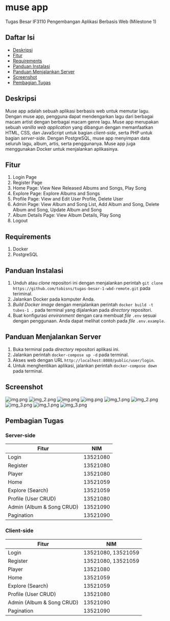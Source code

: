 # muse app
Tugas Besar IF3110 Pengembangan Aplikasi Berbasis Web (Milestone 1)

## Daftar Isi
* [Deskripsi](#deskripsi)
* [Fitur](#fitur)
* [Requirements](#requirements)
* [Panduan Instalasi](#panduan-instalasi)
* [Panduan Menjalankan Server](#panduan-menjalankan-server)
* [Screenshot](#screenshot)
* [Pembagian Tugas](#pembagian-tugas)

## Deskripsi
Muse app adalah sebuah aplikasi berbasis web untuk memutar lagu. Dengan muse app, pengguna dapat mendengarkan lagu dari berbagai macam artist dengan berbagai macam genre lagu.
Muse app merupakan sebuah <i>vanilla web application</i> yang dibangun dengan memanfaatkan HTML, CSS, dan JavaScript untuk bagian <i>client-side</i>, serta PHP untuk bagian <i>server-side</i>. Dengan PostgreSQL, muse app menyimpan data seluruh lagu, album, artis, serta penggunanya. Muse app juga menggunakan Docker untuk menjalankan aplikasinya.

## Fitur
1. Login Page
2. Register Page
3. Home Page: View New Released Albums and Songs, Play Song
4. Explore Page: Explore Albums and Songs
5. Profile Page: View and Edit User Profile, Delete User
6. Admin Page: View Album and Song List, Add Album and Song, Delete Album and Song, Update Album and Song
7. Album Details Page: View Album Details, Play Song
8. Logout

## Requirements
1. Docker
2. PostgreSQL

## Panduan Instalasi
1. Unduh atau <i>clone</i> repositori ini dengan menjalankan perintah ```git clone https://github.com/tobisns/tugas-besar-1-wbd-remote.git``` pada teriminal.
2. Jalankan Docker pada komputer Anda.
3. <i>Build Docker image</i> dengan menjalankan perintah ```docker build -t tubes-1 .``` pada terminal yang dijalankan pada <i>directory</i> repositori.
4. Buat konfigurasi <i>environment</i> dengan cara membuat <i>file</i> ```.env``` sesuai dengan penggunaan. Anda dapat melihat contoh pada <i>file</i> ```.env.example```.

## Panduan Menjalankan Server
1. Buka terminal pada <i>directory</i> repositori aplikasi ini.
2. Jalankan perintah ```docker-compose up -d``` pada terminal.
3. Akses web dengan URL ```http://localhost:8080/public/user/login```.
4. Untuk menghentikan aplikasi, jalankan perintah ```docker-compose down``` pada terminal.

## Screenshot
![img.png](images/img3.png)
![img_2.png](images/img_2.png)
![img.png](images/img.png)
![img.png](images/imgas.png)
![img_1.png](images/img_1.png)
![img_2.png](images/img_2aa.png)
![img_3.png](images/img_3.png)
![img_1.png](images/img_1asd.png)
![img_3.png](images/asda.png)
## Pembagian Tugas
### Server-side
| Fitur                     | NIM                      |
|---------------------------| --------------------------|
| Login                     | 13521080   |
| Register                  |13521080 |
| Player                    |13521080 |
| Home                      |13521059|
| Explore (Search)          |13521059|
| Profile (User CRUD)       |13521080|
| Admin (Album & Song CRUD) |13521090|
| Pagination                |13521090|
### Client-side
| Fitur                     | NIM                      |
|---------------------------| --------------------------|
| Login                     | 13521080, 13521059   |
| Register                  | 13521080, 13521059 |
| Player                    |13521080 |
| Home                      | 13521059 |
| Explore (Search)          | 13521059|
| Profile (User CRUD)       |13521080|
| Admin (Album & Song CRUD) |13521090|
| Pagination                |13521090|
